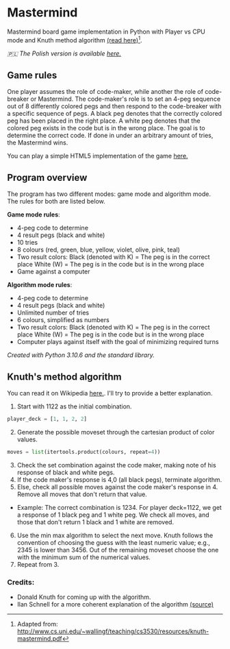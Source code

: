 # Mastermind
Mastermind board game implementation in Python with Player vs CPU mode and Knuth method algorithm [(read here)](https://github.com/chixPL/mastermind#knuths-method-algorithm)[^1].

*🇵🇱️ The Polish version is available [here.](https://github.com/chixPL/mastermind/tree/polish)*

## Game rules
One player assumes the role of code-maker, while another the role of code-breaker or Mastermind.
The code-maker's role is to set an 4-peg sequence out of 8 differently colored pegs and then respond to the code-breaker with a specific sequence of pegs.
A black peg denotes that the correctly colored peg has been placed in the right place.
A white peg denotes that the colored peg exists in the code but is in the wrong place.
The goal is to determine the correct code. If done in under an arbitrary amount of tries, the Mastermind wins.

You can play a simple HTML5 implementation of the game [here.](https://webgamesonline.com/mastermind/)

## Program overview

The program has two different modes: game mode and algorithm mode. The rules for both are listed below.

**Game mode rules**:
- 4-peg code to determine
- 4 result pegs (black and white)
- 10 tries
- 8 colours (red, green, blue, yellow, violet, olive, pink, teal)
- Two result colors:
    Black (denoted with K) = The peg is in the correct place
    White (W) = The peg is in the code but is in the wrong place
- Game against a computer

**Algorithm mode rules**:
- 4-peg code to determine
- 4 result pegs (black and white)
- Unlimited number of tries
- 6 colours, simplified as numbers
- Two result colors:
    Black (denoted with K) = The peg is in the correct place
    White (W) = The peg is in the code but is in the wrong place
- Computer plays against itself with the goal of minimizing required turns

*Created with Python 3.10.6 and the standard library.*

## Knuth's method algorithm

You can read it on Wikipedia [here.](https://en.wikipedia.org/wiki/Mastermind_(board_game)#Worst_case:_Five-guess_algorithm). I'll try to provide a better explanation.
1. Start with 1122 as the initial combination.
```python 
player_deck = [1, 1, 2, 2]
```
2. Generate the possible moveset through the cartesian product of color values.
```python 
moves = list(itertools.product(colours, repeat=4))
```
3. Check the set combination against the code maker, making note of his response of black and white pegs.
4. If the code maker's response is 4,0 (all black pegs), terminate algorithm.
5. Else, check all possible moves against the code maker's response in 4. Remove all moves that don't return that value.
- Example:
The correct combination is 1234. For player deck=1122, we get a response of 1 black peg and 1 white peg. We check all moves, and those that don't return 1 black and 1 white are removed.
6. Use the min max algorithm to select the next move. Knuth follows the convention of choosing the guess with the least numeric value; e.g., 2345 is lower than 3456. Out of the remaining moveset choose the one with the minimum sum of the numerical values.
7. Repeat from 3.

### Credits:
- Donald Knuth for coming up with the algorithm.
- Ilan Schnell for a more coherent explanation of the algorithm [(source)](https://github.com/ilanschnell/mastermind)

[^1]: Adapted from: http://www.cs.uni.edu/~wallingf/teaching/cs3530/resources/knuth-mastermind.pdf